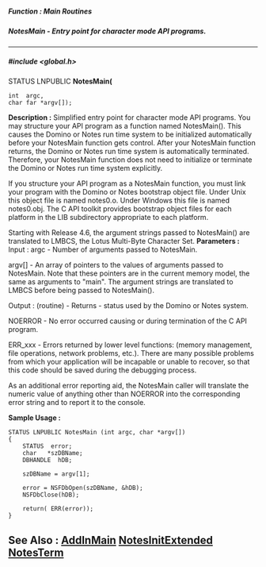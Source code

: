 ##### Function : Main Routines
##### NotesMain - Entry point for character mode API programs.
---
##### #include <global.h>
STATUS LNPUBLIC **NotesMain(**

	int  argc,
	char far *argv[]);
**Description :**
Simplified entry point for character mode API programs. You may structure your 
API program as a function named NotesMain(). This causes the Domino or Notes 
run time system to be initialized automatically before your NotesMain function 
gets control. After your NotesMain function returns, the Domino or Notes run 
time system is automatically terminated. Therefore, your NotesMain function 
does not need to initialize or terminate the Domino or Notes run time system 
explicitly.

If you structure your API program as a NotesMain function, you must link your 
program with the Domino or Notes bootstrap object file.  Under Unix this object 
file is named notes0.o. Under Windows this file is named notes0.obj. The C API 
toolkit provides bootstrap object files for each platform in the LIB 
subdirectory appropriate to each platform.

Starting with Release 4.6, the argument strings passed to NotesMain() are 
translated to LMBCS, the Lotus Multi-Byte Character Set.
**Parameters :**
Input :
argc  -  Number of arguments passed to NotesMain.

argv[]  -  An array of pointers to the values of arguments passed to NotesMain.  Note that these pointers are in the current memory model, the same as arguments to "main".  The argument strings are translated to LMBCS before being passed to NotesMain().

Output :
(routine)  -  Returns -  status used by the Domino or Notes system. 

NOERROR - No error occurred causing or during termination of the C API program.

ERR_xxx - Errors returned by lower level functions: (memory management, file operations, network problems,  etc.).  There are many possible problems from which your application will be incapable or unable to recover, so that this code should be saved during the debugging process.

As an additional error reporting aid, the NotesMain caller will translate the numeric value of anything other than NOERROR into the corresponding error string and  to report it to the console.


**Sample Usage :**
```
STATUS LNPUBLIC NotesMain (int argc, char *argv[])
{
    STATUS  error;
    char   *szDBName;
    DBHANDLE  hDB;

    szDBName = argv[1];

    error = NSFDbOpen(szDBName, &hDB);
    NSFDbClose(hDB);

    return( ERR(error));
}
```
**See Also :**
[AddInMain](D:/md_files/AddInMain.md)
[NotesInitExtended](D:/md_files/NotesInitExtended.md)
[NotesTerm](D:/md_files/NotesTerm.md)
---
